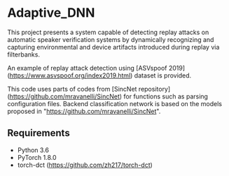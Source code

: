 # Adaptive_DNN

This project presents a system capable of detecting replay attacks on automatic speaker verification systems by dynamically recognizing and capturing environmental and device artifacts introduced during replay via filterbanks.

An example of replay attack detection using [ASVspoof 2019] (https://www.asvspoof.org/index2019.html) dataset is provided. 

This code uses parts of codes from [SincNet repository] (https://github.com/mravanelli/SincNet) for functions such as parsing configuration files. 
Backend classification network is based on the models proposed in "https://github.com/mravanelli/SincNet".

## Requirements

* Python 3.6
* PyTorch 1.8.0
* torch-dct (https://github.com/zh217/torch-dct)

